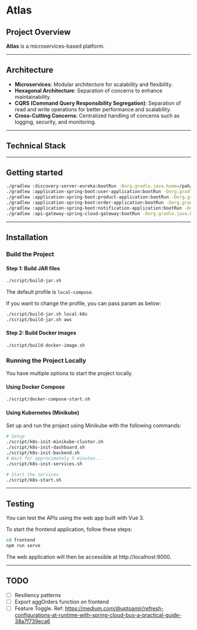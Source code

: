 # Atlas

## Project Overview

**Atlas** is a microservices-based platform.

---

## Architecture

- **Microservices**: Modular architecture for scalability and flexibility.
- **Hexagonal Architecture**: Separation of concerns to enhance maintainability.
- **CQRS (Command Query Responsibility Segregation)**: Separation of read and write operations for better performance and scalability.
- **Cross-Cutting Concerns**: Centralized handling of concerns such as logging, security, and monitoring.

---

## Technical Stack

---

## Getting started

```bash
./gradlew :discovery-server-eureka:bootRun -Dorg.gradle.java.home=/pah/to/jdk-home
./gradlew :application-spring-boot:user-application:bootRun -Dorg.gradle.java.home=/pah/to/jdk-home
./gradlew :application-spring-boot:product-application:bootRun -Dorg.gradle.java.home=/pah/to/jdk-home
./gradlew :application-spring-boot:order-application:bootRun -Dorg.gradle.java.home=/pah/to/jdk-home
./gradlew :application-spring-boot:notification-application:bootRun -Dorg.gradle.java.home=/pah/to/jdk-home
./gradlew :api-gateway-spring-cloud-gateway:bootRun -Dorg.gradle.java.home=/pah/to/jdk-home
```

---

## Installation

### Build the Project

#### Step 1: Build JAR files

```bash
./script/build-jar.sh
```

The default profile is `local-compose`.

If you want to change the profile, you can pass param as below:

```bash
./script/build-jar.sh local-k8s
./script/build-jar.sh aws
```

#### Step 2: Build Docker images

```bash
./script/build-docker-image.sh
```

### Running the Project Locally

You have multiple options to start the project locally.

#### Using Docker Compose

```bash
./script/docker-compose-start.sh
```

#### Using Kubernetes (Minikube)

Set up and run the project using Minikube with the following commands:

```bash
# Setup
./script/k8s-init-minikube-cluster.sh
./script/k8s-init-dashboard.sh
./script/k8s-init-backend.sh
# Wait for approximately 5 minutes...
./script/k8s-init-services.sh

# Start the services
./script/k8s-start.sh
```

---

## Testing

You can test the APIs using the web app built with Vue 3. 

To start the frontend application, follow these steps:

```bash
cd frontend
npm run serve
```

The web application will then be accessible at http://localhost:9000.

---

## TODO

- [ ] Resiliency patterns
- [ ] Export aggOrders function on frontend
- [ ] Feature Toggle. Ref: https://medium.com/@uptoamir/refresh-configurations-at-runtime-with-spring-cloud-bus-a-practical-guide-38a7f739eca6
